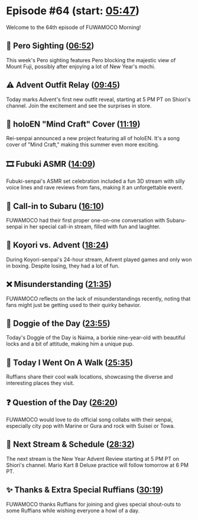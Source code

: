 # Episode #64 (start: [05:47](https://youtu.be/IvcuF4RlRvQ?t=05m47s))

Welcome to the 64th episode of FUWAMOCO Morning!

## 👀 Pero Sighting ([06:52](https://youtu.be/IvcuF4RlRvQ?t=06m52s))

This week's Pero sighting features Pero blocking the majestic view of Mount Fuji, possibly after enjoying a lot of New Year's mochi.

## ⚠️ Advent Outfit Relay ([09:45](https://youtu.be/IvcuF4RlRvQ?t=09m45s))

Today marks Advent's first new outfit reveal, starting at 5 PM PT on Shiori's channel. Join the excitement and see the surprises in store.

## 🎤 holoEN "Mind Craft" Cover ([11:19](https://youtu.be/IvcuF4RlRvQ?t=11m19s))

Rei-senpai announced a new project featuring all of holoEN. It's a song cover of "Mind Craft," making this summer even more exciting.

## 🎞️ Fubuki ASMR ([14:09](https://youtu.be/IvcuF4RlRvQ?t=14m09s))

Fubuki-senpai's ASMR set celebration included a fun 3D stream with silly voice lines and rave reviews from fans, making it an unforgettable event.

## 📲 Call-in to Subaru ([16:10](https://youtu.be/IvcuF4RlRvQ?t=16m10s))

FUWAMOCO had their first proper one-on-one conversation with Subaru-senpai in her special call-in stream, filled with fun and laughter.

## 🧪 Koyori vs. Advent ([18:24](https://youtu.be/IvcuF4RlRvQ?t=18m24s))

During Koyori-senpai's 24-hour stream, Advent played games and only won in boxing. Despite losing, they had a lot of fun.

## ❌ Misunderstanding ([21:35](https://youtu.be/IvcuF4RlRvQ?t=21m35s))

FUWAMOCO reflects on the lack of misunderstandings recently, noting that fans might just be getting used to their quirky behavior.

## 🐶 Doggie of the Day ([23:55](https://youtu.be/IvcuF4RlRvQ?t=23m55s))

Today's Doggie of the Day is Naima, a borkie nine-year-old with beautiful locks and a bit of attitude, making him a unique pup.

## 🚶 Today I Went On A Walk ([25:35](https://youtu.be/IvcuF4RlRvQ?t=25m35s))

Ruffians share their cool walk locations, showcasing the diverse and interesting places they visit.

## ❓ Question of the Day ([26:20](https://youtu.be/IvcuF4RlRvQ?t=26m20s))

FUWAMOCO would love to do official song collabs with their senpai, especially city pop with Marine or Gura and rock with Suisei or Towa.

## 📅 Next Stream & Schedule ([28:32](https://youtu.be/IvcuF4RlRvQ?t=28m32s))

The next stream is the New Year Advent Review starting at 5 PM PT on Shiori's channel. Mario Kart 8 Deluxe practice will follow tomorrow at 6 PM PT.

## ✨ Thanks & Extra Special Ruffians ([30:19](https://youtu.be/IvcuF4RlRvQ?t=30m19s))

FUWAMOCO thanks Ruffians for joining and gives special shout-outs to some Ruffians while wishing everyone a howl of a day.
